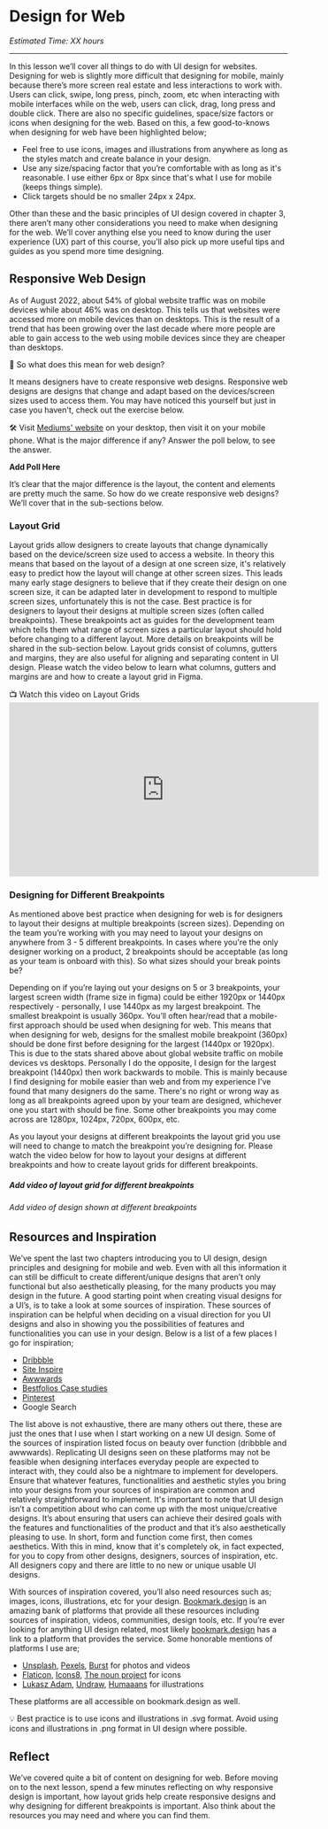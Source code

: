# Design for Web
*Estimated Time: XX hours*

---

In this lesson we’ll cover all things to do with UI design for websites. Designing for web is slightly more difficult that designing for mobile, mainly because there’s more screen real estate and less interactions to work with. Users can click, swipe, long press, pinch, zoom, etc when interacting with mobile interfaces while on the web, users can click, drag, long press and double click. There are also no specific guidelines, space/size factors or icons when designing for the web. Based on this, a few good-to-knows when designing for web have been highlighted below;

- Feel free to use icons, images and illustrations from anywhere as long as the styles match and create balance in your design. 
- Use any size/spacing factor that you’re comfortable with as long as it's reasonable. I use either 6px or 8px since that's what I use for mobile (keeps things simple). 
- Click targets should be no smaller 24px x 24px.

Other than these and the basic principles of UI design covered in chapter 3, there aren’t many other considerations you need to make when designing for the web. We’ll cover anything else you need to know during the user experience (UX) part of this course, you’ll also pick up more useful tips and guides as you spend more time designing. 


## Responsive Web Design
As of August 2022, about 54% of global website traffic was on mobile devices while about 46% was on desktop. This tells us that websites were accessed more on mobile devices than on desktops. This is the result of a trend that has been growing over the last decade where more people are able to gain access to the web using mobile devices since they are cheaper than desktops. 

<aside>
🤔 So what does this mean for web design?  
</aside>

It means designers have to create responsive web designs. Responsive web designs are designs that change and adapt based on the devices/screen sizes used to access them. You may have noticed this yourself but just in case you haven't, check out the exercise below.

<aside>
 🛠️ Visit <a href="https://medium.com" target="_blank">Mediums' website</a> on your desktop, then visit it on your mobile phone. What is the major difference if any? Answer the poll below, to see the answer. 
  </aside>

**Add Poll Here**

It’s clear that the major difference is the layout, the content and elements are pretty much the same. So how do we create responsive web designs? We’ll cover that in the sub-sections below.  


### Layout Grid
Layout grids allow designers to create layouts that change dynamically based on the device/screen size used to access a website. In theory this means that based on the layout of a design at one screen size, it's relatively easy to predict how the layout will change at other screen sizes. This leads many early stage designers to believe that if they create their design on one screen size, it can be adapted later in development to respond to multiple screen sizes, unfortunately this is not the case. Best practice is for designers to layout their designs at multiple screen sizes (often called breakpoints). These breakpoints act as guides for the development team which tells them what range of screen sizes a particular layout should hold before changing to a different layout. More details on breakpoints will be shared in the sub-section below. Layout grids consist of columns, gutters and margins, they are also useful for aligning and separating content in UI design. Please watch the video below to learn what columns, gutters and margins are and how to create a layout grid in Figma. 

<aside>
📺 Watch this video on Layout Grids
</aside>

<iframe width="560" height="315" src="https://www.youtube.com/embed/zd8wrAdURN0" title="YouTube video player" frameborder="0" allow="accelerometer; autoplay; clipboard-write; encrypted-media; gyroscope; picture-in-picture" allowfullscreen></iframe>


### Designing for Different Breakpoints
As mentioned above best practice when designing for web is for designers to layout their designs at multiple breakpoints (screen sizes). Depending on the team you’re working with you may need to layout your designs on anywhere from 3 - 5 different breakpoints. In cases where you're the only designer working on a product, 2 breakpoints should be acceptable (as long as your team is onboard with this). So what sizes should your break points be?

Depending on if you’re laying out your designs on 5 or 3 breakpoints, your largest screen width (frame size in figma) could be either 1920px or 1440px respectively - personally, I use 1440px as my largest breakpoint. The smallest breakpoint is usually 360px. You’ll often hear/read that a mobile-first approach should be used when designing for web. This means that when designing for web, designs for the smallest mobile breakpoint (360px) should be done first before designing for the largest (1440px or 1920px). This is due to the stats shared above about global website traffic on mobile devices vs desktops. Personally I do the opposite, I design for the largest breakpoint (1440px) then work backwards to mobile. This is mainly because I find designing for mobile easier than web and from my experience I’ve found that many designers do the same. There's no right or wrong way as long as all breakpoints agreed upon by your team are designed, whichever one you start with should be fine. Some other breakpoints you may come across are 1280px, 1024px, 720px, 600px, etc. 

As you layout your designs at different breakpoints the layout grid you use will need to change to match the breakpoint you’re designing for. Please watch the video below for how to layout your designs at different breakpoints and how to create layout grids for different breakpoints.


##### Add video of layout grid for different breakpoints 


###### Add video of design shown at different breakpoints


## Resources and Inspiration
We’ve spent the last two chapters introducing you to UI design, design principles and designing for mobile and web. Even with all this information it can still be difficult to create different/unique designs that aren’t only functional but also aesthetically pleasing, for the many products you may design in the future. A good starting point when creating visual designs for a UI’s, is to take a look at some sources of inspiration. These sources of inspiration can be helpful when deciding on a visual direction for you UI designs and also in showing you the possibilities of features and functionalities you can use in your design. Below is a list of a few places I go for inspiration;

- [Dribbble](https://dribbble.com/)
- [Site Inspire](https://www.siteinspire.com/)
- [Awwwards](https://www.awwwards.com/)
- [Bestfolios Case studies](https://www.bestfolios.com/casestudy)
- [Pinterest](https://www.pinterest.com)
- Google Search

The list above is not exhaustive, there are many others out there, these are just the ones that I use when I start working on a new UI design. Some of the sources of inspiration listed focus on beauty over function (dribbble and awwwards). Replicating UI designs seen on these platforms may not be feasible when designing interfaces everyday people are expected to interact with, they could also be a nightmare to implement for developers. Ensure that whatever features, functionalities and aesthetic styles you bring into your designs from your sources of inspiration are common and relatively straightforward to implement. It's important to note that UI design isn’t a competition about who can come up with the most unique/creative designs. It’s about ensuring that users can achieve their desired goals with the features and functionalities of the product and that it’s also aesthetically pleasing to use. In short, form and function come first, then comes aesthetics. With this in mind, know that it's completely ok, in fact expected, for you to copy from other designs, designers, sources of inspiration, etc. All designers copy and there are little to no new or unique usable UI designs.

With sources of inspiration covered, you’ll also need resources such as; images, icons, illustrations, etc for your design. [Bookmark.design](https://www.bookmarks.design/) is an amazing bank of platforms that provide all these resources including sources of inspiration, videos, communities, design tools, etc. If you’re ever looking for anything UI design related, most likely [bookmark.design](https://www.bookmarks.design/) has a link to a platform that provides the service. Some honorable mentions of platforms I use are;

- [Unsplash](https://unsplash.com/), [Pexels](https://www.pexels.com/), [Burst](https://burst.shopify.com/) for photos and videos
- [Flaticon](https://www.flaticon.com/), [Icons8](https://icons8.com/), [The noun project](https://thenounproject.com/) for icons
- [Lukasz Adam](https://lukaszadam.com/illustrations), [Undraw](https://undraw.co/illustrations), [Humaaans](https://www.humaaans.com/) for illustrations

These platforms are all accessible on bookmark.design as well. 

<aside> 💡  Best practice is to use icons and illustrations in .svg format. Avoid using icons and illustrations in .png format in UI design where possible.
  </aside>


## Reflect
We’ve covered quite a bit of content on designing for web. Before moving on to the next lesson, spend a few minutes reflecting on why responsive design is important, how layout grids help create responsive designs and why designing for different breakpoints is important. Also think about the resources you may need and where you can find them. 

